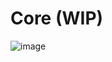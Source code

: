 # Core (WIP)
![image](https://github.com/user-attachments/assets/aff0ea98-8150-4b42-bc9a-822751937763)















